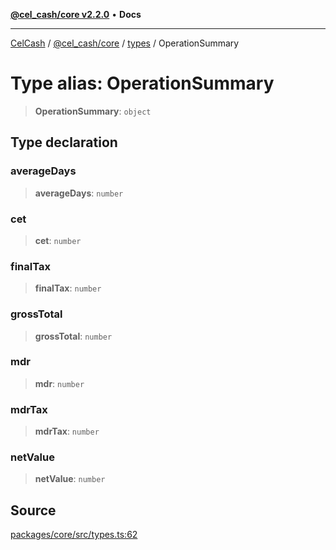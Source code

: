 [**@cel_cash/core v2.2.0**](../../README.md) • **Docs**

***

[CelCash](../../../../packages.md) / [@cel\_cash/core](../../README.md) / [types](../README.md) / OperationSummary

# Type alias: OperationSummary

> **OperationSummary**: `object`

## Type declaration

### averageDays

> **averageDays**: `number`

### cet

> **cet**: `number`

### finalTax

> **finalTax**: `number`

### grossTotal

> **grossTotal**: `number`

### mdr

> **mdr**: `number`

### mdrTax

> **mdrTax**: `number`

### netValue

> **netValue**: `number`

## Source

[packages/core/src/types.ts:62](https://github.com/Pyxlab/celcash/blob/9e2eeefc75067a4b86d18d5bb144eb4446f097c2/packages/core/src/types.ts#L62)
